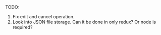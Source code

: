 TODO: 

1. Fix edit and cancel operation.
2. Look into JSON file storage. Can it be done in only redux? Or node is required?
